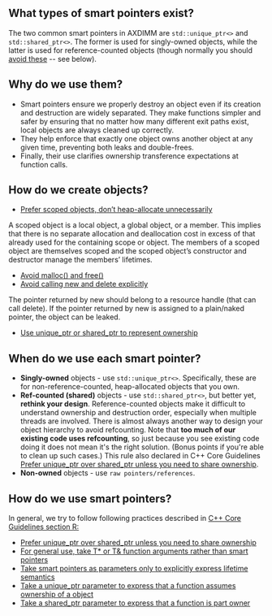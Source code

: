 ## What types of smart pointers exist?
The two common smart pointers in AXDIMM are `std::unique_ptr<>` and `std::shared_ptr<>`. The former is used for singly-owned objects, while the latter is used for reference-counted objects (though normally you should [avoid these](http://isocpp.github.io/CppCoreGuidelines/CppCoreGuidelines#r21-prefer-unique_ptr-over-shared_ptr-unless-you-need-to-share-ownership) -- see below).

## Why do we use them?
* Smart pointers ensure we properly destroy an object even if its creation and destruction are widely separated. They make functions simpler and safer by ensuring that no matter how many different exit paths exist, local objects are always cleaned up correctly.
* They help enforce that exactly one object owns another object at any given time, preventing both leaks and double-frees.
* Finally, their use clarifies ownership transference expectations at function calls.

## How do we create objects?
* [Prefer scoped objects, don’t heap-allocate unnecessarily](http://isocpp.github.io/CppCoreGuidelines/CppCoreGuidelines#r5-prefer-scoped-objects-dont-heap-allocate-unnecessarily)

A scoped object is a local object, a global object, or a member. This implies that there is no separate allocation and deallocation cost in excess of that already used for the containing scope or object. The members of a scoped object are themselves scoped and the scoped object’s constructor and destructor manage the members’ lifetimes.
* [Avoid malloc() and free()](http://isocpp.github.io/CppCoreGuidelines/CppCoreGuidelines#r10-avoid-malloc-and-free)
* [Avoid calling new and delete explicitly](http://isocpp.github.io/CppCoreGuidelines/CppCoreGuidelines#r11-avoid-calling-new-and-delete-explicitly)

The pointer returned by new should belong to a resource handle (that can call delete). If the pointer returned by new is assigned to a plain/naked pointer, the object can be leaked.
* [Use unique_ptr or shared_ptr to represent ownership](http://isocpp.github.io/CppCoreGuidelines/CppCoreGuidelines#r20-use-unique_ptr-or-shared_ptr-to-represent-ownership)


## When do we use each smart pointer?
* **Singly-owned** objects - use `std::unique_ptr<>`. Specifically, these are for non-reference-counted, heap-allocated objects that you own.
* **Ref-counted (shared)** objects - use `std::shared_ptr<>`, but better yet, **rethink your design**.
Reference-counted objects make it difficult to understand ownership and destruction order, especially when multiple threads are involved. There is almost always another way to design your object hierarchy to avoid refcounting. Note that **too much of our existing code uses refcounting**, so just because you see existing code doing it does not mean it's the right solution. (Bonus points if you're able to clean up such cases.)
This rule also declared in C++ Core Guidelines [Prefer unique_ptr over shared_ptr unless you need to share ownership](http://isocpp.github.io/CppCoreGuidelines/CppCoreGuidelines#r21-prefer-unique_ptr-over-shared_ptr-unless-you-need-to-share-ownership).
* **Non-owned** objects - use `raw pointers/references`.

## How do we use smart pointers?
In general, we try to follow following practices described in [ C++ Core Guidelines section R:](http://isocpp.github.io/CppCoreGuidelines/CppCoreGuidelines#rsmart-smart-pointers)
* [Prefer unique_ptr over shared_ptr unless you need to share ownership](http://isocpp.github.io/CppCoreGuidelines/CppCoreGuidelines#r21-prefer-unique_ptr-over-shared_ptr-unless-you-need-to-share-ownership)
* [For general use, take T* or T& function arguments rather than smart pointers](http://isocpp.github.io/CppCoreGuidelines/CppCoreGuidelines#f7-for-general-use-take-t-or-t-arguments-rather-than-smart-pointers)
* [Take smart pointers as parameters only to explicitly express lifetime semantics](http://isocpp.github.io/CppCoreGuidelines/CppCoreGuidelines#r30-take-smart-pointers-as-parameters-only-to-explicitly-express-lifetime-semantics)
* [Take a unique_ptr<object> parameter to express that a function assumes ownership of a object](http://isocpp.github.io/CppCoreGuidelines/CppCoreGuidelines#r32-take-a-unique_ptrwidget-parameter-to-express-that-a-function-assumes-ownership-of-a-widget)
* [Take a shared_ptr<object> parameter to express that a function is part owner](http://isocpp.github.io/CppCoreGuidelines/CppCoreGuidelines#r34-take-a-shared_ptrwidget-parameter-to-express-that-a-function-is-part-owner)